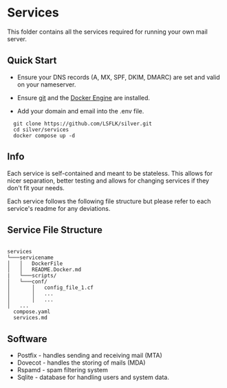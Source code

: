 # Services
This folder contains all the services required for running your own mail server. 

## Quick Start

- Ensure your DNS records (A, MX, SPF, DKIM, DMARC) are set and valid on your nameserver.

- Ensure [git](https://git-scm.com/downloads/linux) and the [Docker Engine](https://docs.docker.com/engine/install/) are installed.

- Add your domain and email into the .env file.

```
  git clone https://github.com/LSFLK/silver.git
  cd silver/services
  docker compose up -d
```

## Info
Each service is self-contained and meant to be stateless. This allows for nicer separation, better testing and allows for changing services if they don't fit your needs.

Each service follows the following file structure but please refer to each service's readme for any deviations.

## Service File Structure

```

services
└───servicename
│   │   DockerFile
│   │   README.Docker.md
|   └───scripts/
│   └───conf/
│       │   config_file_1.cf
│       │   ...
│       │   ...
│   ...
  compose.yaml
  services.md

```


## Software
- Postfix - handles sending and receiving mail (MTA)
- Dovecot - handles the storing of mails (MDA)
- Rspamd -  spam filtering system 
- Sqlite -  database for handling users and system data.




